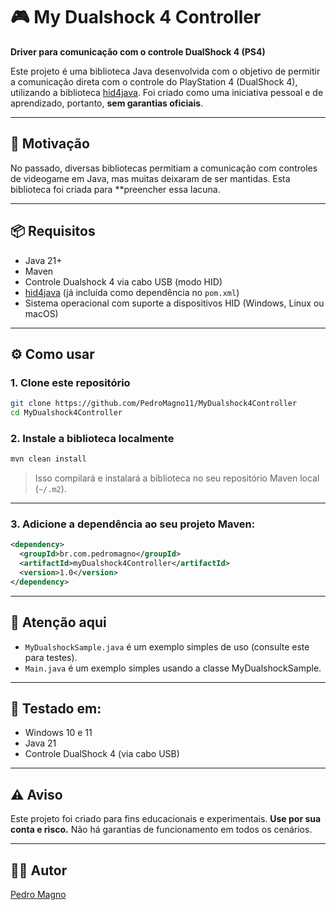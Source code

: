 ﻿# 🎮 My Dualshock 4 Controller


**Driver para comunicação com o controle DualShock 4 (PS4)**

Este projeto é uma biblioteca Java desenvolvida com o objetivo de permitir a comunicação direta com o controle do PlayStation 4 (DualShock 4), utilizando a biblioteca [hid4java](https://github.com/gary-rowe/hid4java).
Foi criado como uma iniciativa pessoal e de aprendizado, portanto, **sem garantias oficiais**.

---

## 🚀 Motivação

No passado, diversas bibliotecas permitiam a comunicação com controles de videogame em Java, mas muitas deixaram de ser mantidas. Esta biblioteca foi criada para **preencher essa lacuna.

---

## 📦 Requisitos

* Java 21+
* Maven
* Controle Dualshock 4 via cabo USB (modo HID)
* [hid4java](https://github.com/gary-rowe/hid4java) (já incluída como dependência no `pom.xml`)
* Sistema operacional com suporte a dispositivos HID (Windows, Linux ou macOS)

---

## ⚙️ Como usar

### 1. Clone este repositório

```bash
git clone https://github.com/PedroMagno11/MyDualshock4Controller
cd MyDualshock4Controller
```

### 2. Instale a biblioteca localmente

```bash
mvn clean install
```

> Isso compilará e instalará a biblioteca no seu repositório Maven local (`~/.m2`).

---

### 3. Adicione a dependência ao seu projeto Maven:

```xml
<dependency>
  <groupId>br.com.pedromagno</groupId>
  <artifactId>myDualshock4Controller</artifactId>
  <version>1.0</version>
</dependency>
```

---
## 🧐 Atenção aqui

* `MyDualshockSample.java` é um exemplo simples de uso (consulte este para testes).
* `Main.java` é um exemplo simples usando a classe MyDualshockSample.

---

## 🧪 Testado em:

* Windows 10 e 11
* Java 21
* Controle DualShock 4 (via cabo USB)

---

## ⚠️ Aviso

Este projeto foi criado para fins educacionais e experimentais.
**Use por sua conta e risco.** Não há garantias de funcionamento em todos os cenários.

---

## 👨‍💻 Autor

[Pedro Magno](https://github.com/PedroMagno11)
